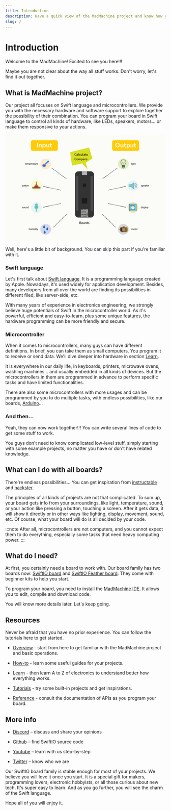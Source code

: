 ```yaml
---
title: Introduction
description: Have a quick view of the MadMachine project and know how your board works.
slug: /
---
```


# Introduction

Welcome to the MadMachine! Excited to see you here!!!

Maybe you are not clear about the way all stuff works. Don't worry, let's find it out together.


## What is MadMachine project?

Our project all focuses on Swift language and microcontrollers. We provide you with the necessary hardware and software support to explore together the possibility of their combination. You can program your board in Swift language to control all kinds of hardware, like LEDs, speakers, motors... or make them responsive to your actions. 

![](img/explanation.png)

Well, here's a little bit of background. You can skip this part if you're familiar with it.

### Swift language

Let's first talk about [Swift language](https://docs.swift.org/swift-book/). It is a programming language created by Apple. Nowadays, it's used widely for application development. Besides, many developers from all over the world are finding its possibilities in different filed, like server-side, etc. 

With many years of experience in electronics engineering, we strongly believe huge potentials of Swift in the microcontroller world. As it's powerful, efficient and easy-to-learn, plus some unique features, the hardware programming can be more friendly and secure.


### Microcontroller

When it comes to microcontrollers, many guys can have different definitions. In brief, you can take them as small computers. You program it to receive or send data. We'll dive deeper into hardware in section [Learn](../learn/overview.md).

It is everywhere in our daily life, in keyboards, printers, microwave ovens, washing machines... and usually embedded in all kinds of devices. But the microcontrollers in them are programmed in advance to perform specific tasks and have limited functionalities. 

There are also some microcontrollers with more usages and can be programmed by you to do multiple tasks, with endless possibilities, like our boards, [Arduino](https://www.arduino.cc/)...

### And then...

Yeah, they can now work together!!! You can write several lines of code to get some stuff to work. 

You guys don't need to know complicated low-level stuff, simply starting with some example projects, no matter you have or don't have related knowledge.  


## What can I do with all boards?

There're endless possibilities... You can get inspiration from [instructable](https://www.instructables.com/circuits/projects/) and [hackster](https://www.hackster.io/projects?ref=topnav).

The principles of all kinds of projects are not that complicated. To sum up, your board gets info from your surroundings, like light, temperature, sound, or your action like pressing a button, touching a screen. After it gets data, it will show it directly or in other ways like lighting, display, movement, sound, etc. Of course, what your board will do is all decided by your code.

:::note
After all, microcontrollers are not computers, and you cannot expect them to do everything, especially some tasks that need heavy computing power.
:::

## What do I need?

At first, you certainly need a board to work with. Our board family has two boards now: [SwiftIO board](hardware/swiftio-board.md) and [SwiftIO Feather board](hardware/swiftio-feather.md). They come with beginner kits to help you start. 

To program your board, you need to install the [MadMachine IDE](https://github.com/madmachineio/MadMachineIDE/releases/tag/v0.2.3-alpha). It allows you to edit, compile and download code. 

You will know more details later. Let's keep going.

## Resources

Never be afraid that you have no prior experience. You can follow the tutorials here to get started. 

- [Overview](#introduction) - start from here to get familiar with the MadMachine project and basic operations.

- [How-to](../how-to/create-new-project.md) - learn some useful guides for your projects.

- [Learn](../learn/overview.md) - then learn A to Z of electronics to understand better how everything works.

- [Tutorials](../tutorials/overview.md) - try some built-in projects and get inspirations. 

- [Reference](../reference/reference.md) - consult the documentation of APIs as you program your board.




## More info

- [Discord](http://madmachine.io/discord) – discuss and share your opinions
 
- [Github](https://github.com/madmachineio) – find SwiftIO source code
 
- [Youtube](https://www.youtube.com/c/MadMachineio) – learn with us step-by-step

- [Twitter](https://twitter.com/madmachineio) – know who we are

Our SwiftIO board family is stable enough for most of your projects. We believe you will love it once you start. It is a special gift for makers, programming lovers, electronic hobbyists, or all those curious about new tech. It's super easy to learn. And as you go further, you will see the charm of the Swift language.

Hope all of you will enjoy it.